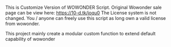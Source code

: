 This is Customize Version of WOWONDER Script. Original Wowonder sale page can be view here: https://10-d.tk/joqu0
The License system is not changed. You / anyone can freely use this script as long own a valid license from wowonder.

This project mainly create a modular custom function to extend default capability of wowonder
